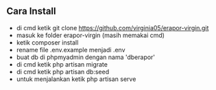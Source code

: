 
## Cara Install

- di cmd ketik git clone https://github.com/virginia05/erapor-virgin.git
- masuk ke folder erapor-virgin (masih memakai cmd)
- ketik composer install
- rename file .env.example menjadi .env
- buat db di phpmyadmin dengan nama 'dberapor'
- di cmd ketik php artisan migrate
- di cmd ketik php artisan db:seed
- untuk menjalankan ketik php artisan serve


